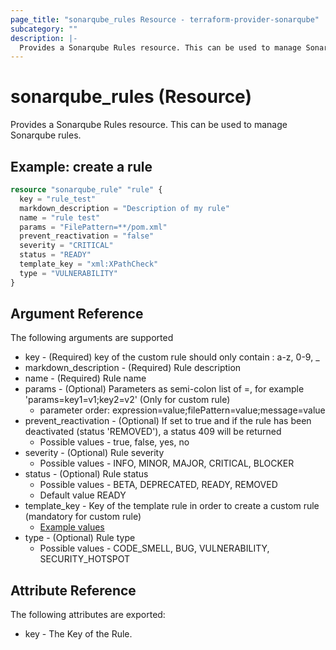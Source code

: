 ```yaml
---
page_title: "sonarqube_rules Resource - terraform-provider-sonarqube"
subcategory: ""
description: |-
  Provides a Sonarqube Rules resource. This can be used to manage Sonarqube rules.
---
```


# sonarqube_rules (Resource)

Provides a Sonarqube Rules resource. This can be used to manage Sonarqube rules.

## Example: create a rule

```terraform
resource "sonarqube_rule" "rule" {
  key = "rule_test"
  markdown_description = "Description of my rule"
  name = "rule test"
  params = "FilePattern=**/pom.xml"
  prevent_reactivation = "false"
  severity = "CRITICAL"
  status = "READY"
  template_key = "xml:XPathCheck"
  type = "VULNERABILITY"
}

```

## Argument Reference

The following arguments are supported

- key - (Required) key of the custom rule should only contain : a-z, 0-9, \_
- markdown_description - (Required) Rule description
- name - (Required) Rule name
- params - (Optional) Parameters as semi-colon list of =, for example 'params=key1=v1;key2=v2' (Only for custom rule)
  - parameter order: expression=value;filePattern=value;message=value
- prevent_reactivation - (Optional) If set to true and if the rule has been deactivated (status 'REMOVED'), a status 409 will be returned
  - Possible values - true, false, yes, no
- severity - (Optional) Rule severity
  - Possible values - INFO, MINOR, MAJOR, CRITICAL, BLOCKER
- status - (Optional) Rule status
  - Possible values - BETA, DEPRECATED, READY, REMOVED
  - Default value READY
- template_key - Key of the template rule in order to create a custom rule (mandatory for custom rule)
  - [Example values](https://docs.sonarqube.org/latest/user-guide/rules/#header-4)
- type - (Optional) Rule type
  - Possible values - CODE_SMELL, BUG, VULNERABILITY, SECURITY_HOTSPOT

## Attribute Reference

The following attributes are exported:

- key - The Key of the Rule.
